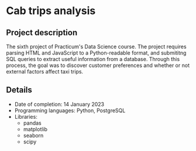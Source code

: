 # Cab trips analysis

## Project description

The sixth project of Practicum's Data Science course. The project requires parsing HTML and JavaScript to a Python-readable format, and submititng SQL queries to extract useful information from a database. Through this process, the goal was to discover customer preferences and whether or not external factors affect taxi trips.

## Details
- Date of completion: 14 January 2023
- Programming languages: Python, PostgreSQL
- Libraries:
	- pandas
	- matplotlib
	- seaborn
	- scipy


